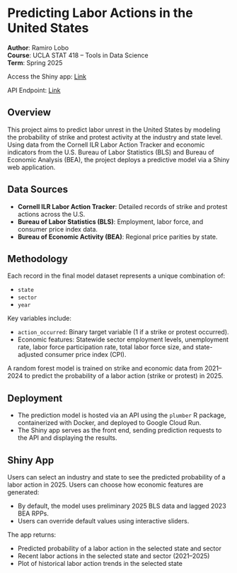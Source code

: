 # Predicting Labor Actions in the United States

**Author**: Ramiro Lobo  
**Course**: UCLA STAT 418 – Tools in Data Science  
**Term**: Spring 2025

Access the Shiny app: [Link](https://ramirolobo.shinyapps.io/stat418-finalproject/)

API Endpoint: [Link](https://labor-actions-api-691844217421.us-west2.run.app/)

## Overview

This project aims to predict labor unrest in the United States by modeling the probability of strike and protest activity at the industry and state level. Using data from the Cornell ILR Labor Action Tracker and economic indicators from the U.S. Bureau of Labor Statistics (BLS) and Bureau of Economic Analysis (BEA), the project deploys a predictive model via a Shiny web application.

## Data Sources

- **Cornell ILR Labor Action Tracker**: Detailed records of strike and protest actions across the U.S.
- **Bureau of Labor Statistics (BLS)**: Employment, labor force, and consumer price index data. 
- **Bureau of Economic Activity (BEA)**: Regional price parities by state. 

## Methodology

Each record in the final model dataset represents a unique combination of:

- `state`  
- `sector`  
- `year`

Key variables include:

- `action_occurred`: Binary target variable (1 if a strike or protest occurred).
- Economic features: Statewide sector employment levels, unemployment rate, labor force participation rate, total labor force size, and state-adjusted consumer price index (CPI).

A random forest model is trained on strike and economic data from 2021–2024 to predict the probability of a labor action (strike or protest) in 2025.

## Deployment

- The prediction model is hosted via an API using the `plumber` R package, containerized with Docker, and deployed to Google Cloud Run.
- The Shiny app serves as the front end, sending prediction requests to the API and displaying the results.

## Shiny App

Users can select an industry and state to see the predicted probability of a labor action in 2025. Users can choose how economic features are generated:

- By default, the model uses preliminary 2025 BLS data and lagged 2023 BEA RPPs.
- Users can override default values using interactive sliders.

The app returns:

- Predicted probability of a labor action in the selected state and sector
- Recent labor actions in the selected state and sector (2021–2025)
- Plot of historical labor action trends in the selected state
